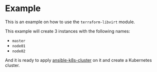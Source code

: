 # Example

This is an example on how to use the `terraform-libvirt` module.

This example will create 3 instances with the following names:

- `master`
- `node01`
- `node02`

And it is ready to apply [ansible-k8s-cluster](https://github.com/dyegoe/ansible-k8s-cluster) on it and create a Kubernetes cluster.
